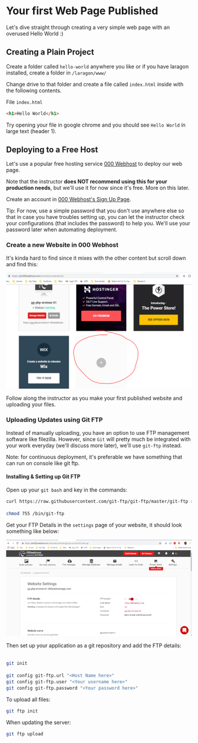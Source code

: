# Your first Web Page Published

Let's dive straight through creating a very simple web page with an overused Hello World :)

## Creating a Plain Project

Create a folder called `hello-world` anywhere you like or if you have laragon installed, create a folder in `/laragon/www/`

Change drive to that folder and create a file called `index.html` inside with the following contents.

File `index.html`
```html
<h1>Hello World</h1>
```

Try opening your file in google chrome and you should see `Hello World` in large text (header 1).

## Deploying to a Free Host

Let's use a popular free hosting service [000 Webhost](https://ph.000webhost.com/) to deploy our web page.

Note that the instructor __does NOT recommend using this for your production needs__, but we'll use it for now since it's free. More on this later.

Create an account in [000 Webhost's Sign Up Page](https://ph.000webhost.com/free-website-sign-up).

Tip: For now, use a simple password that you don't use anywhere else so that in case you have troubles setting up, you can let the instructor check your configurations (that includes the password) to help you. We'll use your password later when automating deployment.

### Create a new Website in 000 Webhost

It's kinda hard to find since it mixes with the other content but scroll down and find this:

![Fig1 Create new Site](/img/fig1.png)

Follow along the instructor as you make your first published website and uploading your files.

### Uploading Updates using Git FTP

Instead of manually uploading, you have an option to use FTP management software like filezilla. However, since `Git` will pretty much be integrated with your work everyday (we'll discuss more later), we'll use `git-ftp` instead.

Note: for continuous deployment, it's preferable we have something that can run on console like git ftp.

#### Installing & Setting up Git FTP

Open up your `git bash` and key in the commands:

```bash
curl https://raw.githubusercontent.com/git-ftp/git-ftp/master/git-ftp > /bin/git-ftp

chmod 755 /bin/git-ftp
```

Get your FTP Details in the `settings` page of your website, it should look something like below:

![Fig 2 - Website FTP Details](/img/fig2.png)

Then set up your application as a git repository and add the FTP details:

```bash

git init

git config git-ftp.url "<Host Name here>"
git config git-ftp.user "<Your username here>"
git config git-ftp.password "<Your password here>"

```

To upload all files:

```bash
git ftp init
```

When updating the server:

```bash
git ftp upload
```